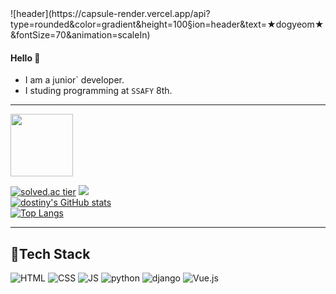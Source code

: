 <div margin:0 auto;>
![header](https://capsule-render.vercel.app/api?type=rounded&color=gradient&height=100&section=header&text=★dogyeom★&fontSize=70&animation=scaleIn)

#### Hello 👋 

- I am a junior` developer.
- I studing programming at `SSAFY` 8th.

<!-- - I recently studying ![React](https://img.shields.io/badge/React-61DAFB?style=flat-square&logo=React&logoColor=white) -->

***
<td align="center"><a href="https://github.com/dostiny"><img src="https://github.com/dostiny.png" width="100px;" alt=""/></a></td>

[![solved.ac tier](http://mazassumnida.wtf/api/generate_badge?boj=dostiny)](https://solved.ac/dostiny)
 <img src="http://mazandi.herokuapp.com/api?handle=dostiny&theme=warm"/><br>
 [![dostiny's GitHub stats](https://github-readme-stats.vercel.app/api?username=dostiny)](https://github.com/dostiny/github-readme-stats)<br>
[![Top Langs](https://github-readme-stats.vercel.app/api/top-langs/?username=dostiny&layout=compact)](https://github.com/dostiny/github-readme-stats)<br>


      
***
## 🍊Tech Stack
 ![HTML](https://img.shields.io/badge/HTML-E34F26?style=flat-square&logo=HTML5&logoColor=white) 
 ![CSS](https://img.shields.io/badge/CSS-1572B6?style=flat-square&logo=CSS3&logoColor=white) 
 ![JS](https://img.shields.io/badge/JavaScript-F7DF1E?style=flat-square&logo=JavaScript&logoColor=white)
 ![python](https://img.shields.io/badge/Python-3776AB?style=flat-square&logo=python&logoColor=white)
 ![django](https://img.shields.io/badge/django-092E20?style=flat-square&logo=django&logoColor=white)
 ![Vue.js](https://img.shields.io/badge/Vue.js-4FC08D?style=flat-square&logo=Vue.js&logoColor=white)
</div>
